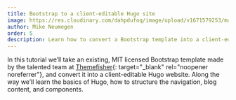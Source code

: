 ```yaml
---
title: Bootstrap to a client-editable Hugo site
image: https://res.cloudinary.com/dahpdufoq/image/upload/v1671579253/marketing-site/community/bootstrap-hugo_flaynj.png
author: Mike Neumegen
order: 5
description: Learn how to convert a Bootstrap template into a client-editable Hugo website.
---
```


In this tutorial we’ll take an existing, MIT licensed Bootstrap template made by the talented team at [Themefisher](https://themefisher.com/){: target="_blank" rel="noopener noreferrer"}, and convert it into a client-editable Hugo website. Along the way we’ll learn the basics of Hugo, how to structure the navigation, blog content, and components.
